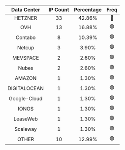 | Data Center | IP Count | Percentage | Freq |
|:------------:|:--------:|:-----------:|:-----:|
| HETZNER | 33 | 42.86% | 🔴 |
| OVH | 13 | 16.88% | 🟢 |
| Contabo | 8 | 10.39% | 🟢 |
| Netcup | 3 | 3.90% | 🟢 |
| MEVSPACE | 2 | 2.60% | 🟢 |
| Nubes | 2 | 2.60% | 🟢 |
| AMAZON | 1 | 1.30% | 🟢 |
| DIGITALOCEAN | 1 | 1.30% | 🟢 |
| Google-Cloud | 1 | 1.30% | 🟢 |
| IONOS | 1 | 1.30% | 🟢 |
| LeaseWeb | 1 | 1.30% | 🟢 |
| Scaleway | 1 | 1.30% | 🟢 |
| OTHER | 10 | 12.99% | 🟢 |
